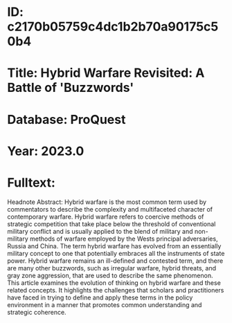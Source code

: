 # ID: c2170b05759c4dc1b2b70a90175c50b4
# Title: Hybrid Warfare Revisited: A Battle of 'Buzzwords'
# Database: ProQuest
# Year: 2023.0
# Fulltext:
Headnote Abstract: Hybrid warfare is the most common term used by commentators to describe the complexity and multifaceted character of contemporary warfare. Hybrid warfare refers to coercive methods of strategic competition that take place below the threshold of conventional military conflict and is usually applied to the blend of military and non-military methods of warfare employed by the Wests principal adversaries, Russia and China. The term hybrid warfare has evolved from an essentially military concept to one that potentially embraces all the instruments of state power. Hybrid warfare remains an ill-defined and contested term, and there are many other buzzwords, such as irregular warfare, hybrid threats, and gray zone aggression, that are used to describe the same phenomenon. This article examines the evolution of thinking on hybrid warfare and these related concepts. It highlights the challenges that scholars and practitioners have faced in trying to define and apply these terms in the policy environment in a manner that promotes common understanding and strategic coherence.